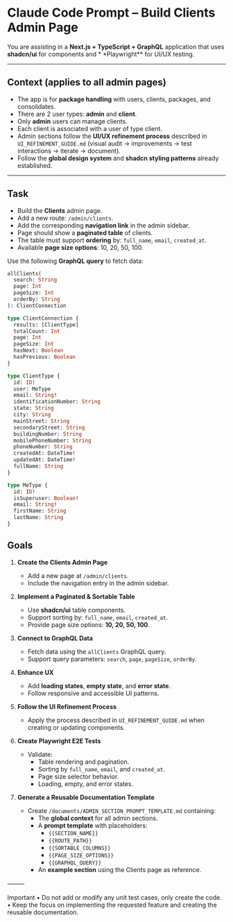 # Claude Code Prompt – Build Clients Admin Page

You are assisting in a **Next.js + TypeScript + GraphQL** application that uses **shadcn/ui** for components and \*
\*Playwright\*\* for UI/UX testing.

---

## Context (applies to all admin pages)

- The app is for **package handling** with users, clients, packages, and consolidates.
- There are 2 user types: **admin** and **client**.
- Only **admin** users can manage clients.
- Each client is associated with a user of type client.
- Admin sections follow the **UI/UX refinement process** described in `UI_REFINEMENT_GUIDE.md` (visual audit →
  improvements → test interactions → iterate → document).
- Follow the **global design system** and **shadcn styling patterns** already established.

---

## Task

- Build the **Clients** admin page.
- Add a new route: `/admin/clients`.
- Add the corresponding **navigation link** in the admin sidebar.
- Page should show a **paginated table** of clients.
- The table must support **ordering** by: `full_name`, `email`, `created_at`.
- Available **page size options**: 10, 20, 50, 100.

Use the following **GraphQL query** to fetch data:

```graphql
allClients(
  search: String
  page: Int
  pageSize: Int
  orderBy: String
): ClientConnection

type ClientConnection {
  results: [ClientType]
  totalCount: Int
  page: Int
  pageSize: Int
  hasNext: Boolean
  hasPrevious: Boolean
}

type ClientType {
  id: ID!
  user: MeType
  email: String!
  identificationNumber: String
  state: String
  city: String
  mainStreet: String
  secondaryStreet: String
  buildingNumber: String
  mobilePhoneNumber: String
  phoneNumber: String
  createdAt: DateTime!
  updatedAt: DateTime!
  fullName: String
}

type MeType {
  id: ID!
  isSuperuser: Boolean!
  email: String!
  firstName: String
  lastName: String
}
```

## Goals

1. **Create the Clients Admin Page**
   - Add a new page at `/admin/clients`.
   - Include the navigation entry in the admin sidebar.

2. **Implement a Paginated & Sortable Table**
   - Use **shadcn/ui** table components.
   - Support sorting by: `full_name`, `email`, `created_at`.
   - Provide page size options: **10, 20, 50, 100**.

3. **Connect to GraphQL Data**
   - Fetch data using the `allClients` GraphQL query.
   - Support query parameters: `search`, `page`, `pageSize`, `orderBy`.

4. **Enhance UX**
   - Add **loading states**, **empty state**, and **error state**.
   - Follow responsive and accessible UI patterns.

5. **Follow the UI Refinement Process**
   - Apply the process described in `UI_REFINEMENT_GUIDE.md` when creating or updating components.

6. **Create Playwright E2E Tests**
   - Validate:
     - Table rendering and pagination.
     - Sorting by `full_name`, `email`, and `created_at`.
     - Page size selector behavior.
     - Loading, empty, and error states.

7. **Generate a Reusable Documentation Template**
   - Create `/documents/ADMIN_SECTION_PROMPT_TEMPLATE.md` containing:
     - The **global context** for all admin sections.
     - A **prompt template** with placeholders:
       - `{{SECTION_NAME}}`
       - `{{ROUTE_PATH}}`
       - `{{SORTABLE_COLUMNS}}`
       - `{{PAGE_SIZE_OPTIONS}}`
       - `{{GRAPHQL_QUERY}}`
     - An **example section** using the Clients page as reference.

⸻

Important
• Do not add or modify any unit test cases, only create the code.
• Keep the focus on implementing the requested feature and creating the reusable documentation.
